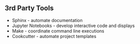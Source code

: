 ## 3rd Party Tools
* Sphinx - automate documentation
* Jupyter Notebooks - develop interactive code and displays
* Make - coordinate command line executions
* Cookcutter - automate project templates
